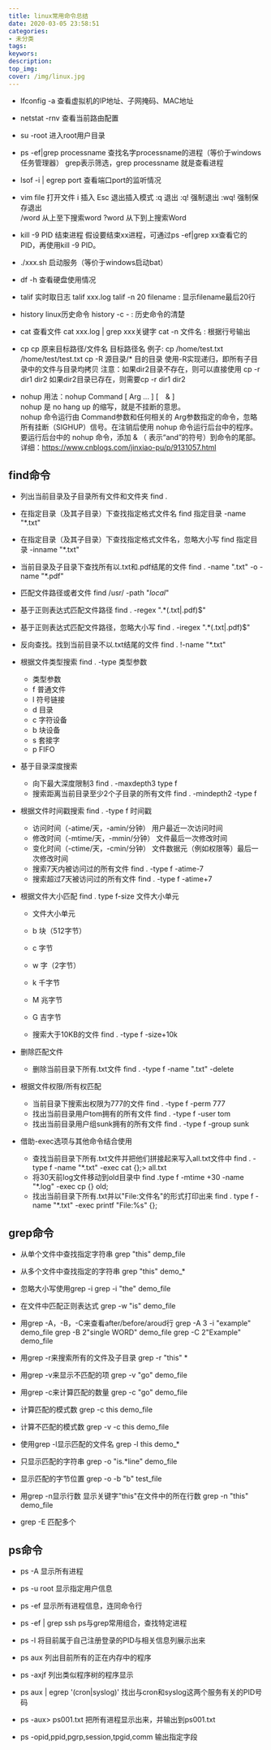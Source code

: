 ```yaml
---
title: linux常用命令总结
date: 2020-03-05 23:58:51
categories:
- 未分类
tags: 
keywors: 
description: 
top_img: 
cover: /img/linux.jpg
---
```

- lfconfig -a
查看虚拟机的IP地址、子网掩码、MAC地址

- netstat -rnv
查看当前路由配置

- su -root
进入root用户目录

- ps -ef|grep processname
查找名字processname的进程（等价于windows任务管理器）
grep表示筛选，grep processname 就是查看进程

- lsof -i | egrep port
查看端口port的监听情况

- vim file 打开文件
i 插入
Esc 退出插入模式
:q 退出
:q! 强制退出
:wq! 强制保存退出  
/word 从上至下搜索word
?word 从下到上搜索Word
  
- kill -9 PID 
结束进程
假设要结束xx进程，可通过ps -ef|grep xx查看它的PID，再使用kill -9 PID。

- ./xxx.sh 
启动服务（等价于windows启动bat）

- df -h 
查看硬盘使用情况

- talif 
实时取日志 talif xxx.log
talif -n 20 filename : 显示filename最后20行

- history 
linux历史命令
history -c - : 历史命令的清楚

- cat 查看文件
cat xxx.log | grep xxx关键字
cat -n 文件名 : 根据行号输出

- cp
cp 原来目标路径/文件名 目标路径名
例子: cp /home/test.txt /home/test/test.txt
cp -R 源目录/* 目的目录
使用-R实现递归，即所有子目录中的文件与目录均拷贝
注意：如果dir2目录不存在，则可以直接使用
cp -r dir1 dir2
如果dir2目录已存在，则需要cp -r dir1 dir2

- nohup
用法：nohup Command [ Arg ... ] [　& ]  
nohup 是 no hang up 的缩写，就是不挂断的意思。  
nohup 命令运行由 Command参数和任何相关的 Arg参数指定的命令，忽略所有挂断（SIGHUP）信号。在注销后使用 nohup 命令运行后台中的程序。要运行后台中的 nohup 命令，添加 & （ 表示“and”的符号）到命令的尾部。  
详细：https://www.cnblogs.com/jinxiao-pu/p/9131057.html

## find命令
- 列出当前目录及子目录所有文件和文件夹
find .

- 在指定目录（及其子目录）下查找指定格式文件名
find 指定目录 -name "*.txt"

- 在指定目录（及其子目录）下查找指定格式文件名，忽略大小写
find 指定目录 -inname "*.txt"

- 当前目录及子目录下查找所有以.txt和.pdf结尾的文件
find . -name ".txt" -o -name "*.pdf"

- 匹配文件路径或者文件
find /usr/ -path "*local*"

- 基于正则表达式匹配文件路径
find . -regex ".*\(\.txt\|\.pdf\)$"

- 基于正则表达式匹配文件路径，忽略大小写
find . -iregex ".*\(\.txt\|\.pdf\)$"

- 反向查找。找到当前目录不以.txt结尾的文件
find . !-name "*.txt"

- 根据文件类型搜索
find . -type 类型参数
  - 类型参数
  - f 普通文件
  - l 符号链接
  - d 目录
  - c 字符设备
  - b 块设备
  - s 套接字
  - p FIFO  

- 基于目录深度搜索
  - 向下最大深度限制3
  find . -maxdepth3 type f
  - 搜索距离当前目录至少2个子目录的所有文件
  find . -mindepth2 -type f

- 根据文件时间戳搜索
find . -type f 时间戳
  - 访问时间（-atime/天，-amin/分钟）
  用户最近一次访问时间
  - 修改时间（-mtime/天，-mmin/分钟）
  文件最后一次修改时间
  - 变化时间（-ctime/天，-cmin/分钟）
  文件数据元（例如权限等）最后一次修改时间
  - 搜索7天内被访问过的所有文件
  find . -type f -atime-7
  - 搜索超过7天被访问过的所有文件
  find . -type f -atime+7

- 根据文件大小匹配
find . type f-size 文件大小单元
  - 文件大小单元
  - b 块（512字节）
  - c 字节
  - w 字（2字节）
  - k 千字节
  - M 兆字节
  - G 吉字节

  - 搜索大于10KB的文件
  find . -type f -size+10k

- 删除匹配文件
  - 删除当前目录下所有.txt文件
  find . -type f -name ".txt" -delete

- 根据文件权限/所有权匹配
  - 当前目录下搜索出权限为777的文件
  find . -type f -perm 777
  - 找出当前目录用户tom拥有的所有文件
  find . -type f -user tom
  - 找出当前目录用户组sunk拥有的所有文件
  find . -type f -group sunk

- 借助-exec选项与其他命令结合使用
  - 查找当前目录下所有.txt文件并把他们拼接起来写入all.txt文件中
  find . -type f -name "*.txt" -exec cat {}\;> all.txt
  - 将30天前log文件移动到old目录中
  find .type f -mtime +30 -name "*.log" -exec cp {} old\;
  - 找出当前目录下所有.txt并以"File:文件名"的形式打印出来
  find . type f -name "*.txt" -exec printf "File:%s" {}\;

## grep命令
- 从单个文件中查找指定字符串
grep "this" demp_file

- 从多个文件中查找指定的字符串
grep "this" demo_*

- 忽略大小写使用grep -i
grep -i "the" demo_file

- 在文件中匹配正则表达式
grep -w "is" demo_file

- 用grep -A，-B，-C来查看after/before/aroud行
grep -A 3 -i "example" demo_file
grep -B 2"single WORD" demo_file
grep -C 2"Example" demo_file

- 用grep -r来搜索所有的文件及子目录
grep -r "this" *

- 用grep -v来显示不匹配的项
grep -v "go" demo_file

- 用grep -c来计算匹配的数量
grep -c "go" demo_file

- 计算匹配的模式数
grep -c this demo_file

- 计算不匹配的模式数
grep -v -c this demo_file

- 使用grep -l显示匹配的文件名
grep -l this demo_*

- 只显示匹配的字符串
grep -o "is.*line" demo_file

- 显示匹配的字节位置
grep -o -b "b" test_file

- 用grep -n显示行数
显示关键字"this"在文件中的所在行数
grep -n "this" demo_file

- grep -E 匹配多个

## ps命令
- ps -A
显示所有进程

- ps -u root
显示指定用户信息

- ps -ef
显示所有进程信息，连同命令行

- ps -ef | grep ssh
ps与grep常用组合，查找特定进程

- ps -l
将目前属于自己注册登录的PID与相关信息列展示出来

- ps aux
列出目前所有的正在内存中的程序

- ps -axjf
列出类似程序树的程序显示

- ps aux | egrep '(cron|syslog)'
找出与cron和syslog这两个服务有关的PID号码

- ps -aux> ps001.txt
把所有进程显示出来，并输出到ps001.txt

- ps -opid,ppid,pgrp,session,tpgid,comm
输出指定字段
